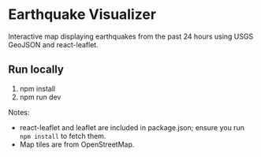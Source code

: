 # Earthquake Visualizer

Interactive map displaying earthquakes from the past 24 hours using USGS GeoJSON and react-leaflet.

## Run locally

1. npm install
2. npm run dev

Notes:
- react-leaflet and leaflet are included in package.json; ensure you run `npm install` to fetch them.
- Map tiles are from OpenStreetMap.
